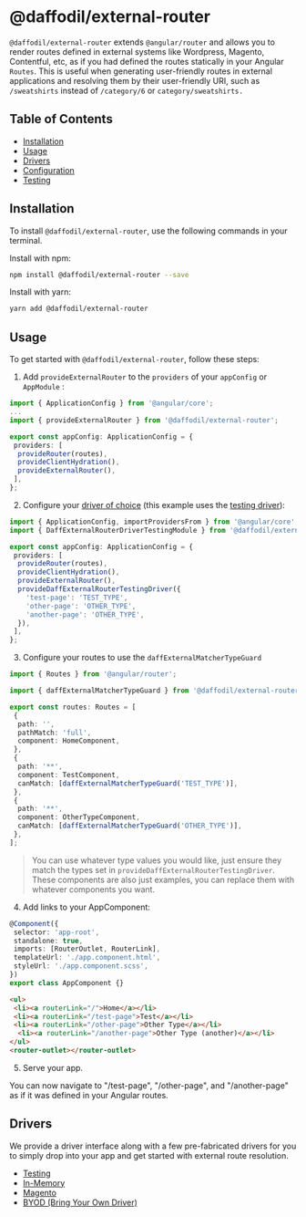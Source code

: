 # @daffodil/external-router

`@daffodil/external-router` extends `@angular/router` and allows you to render routes defined in external systems like Wordpress, Magento, Contentful, etc, as if you had defined the routes statically in your Angular `Routes`. This is useful when generating user-friendly routes in external applications and resolving them by their user-friendly URI, such as `/sweatshirts` instead of `/category/6` or `category/sweatshirts.`

<!-- omit in toc -->

## Table of Contents

- [Installation](#installation)
- [Usage](#usage)
- [Drivers](#drivers)
- [Configuration](./guides/configuration.md)
- [Testing](./guides/testing.md)

## Installation

To install `@daffodil/external-router`, use the following commands in your terminal.

Install with npm:

```bash
npm install @daffodil/external-router --save
```

Install with yarn:

```bash
yarn add @daffodil/external-router
```

## Usage

To get started with `@daffodil/external-router`, follow these steps:

1. Add `provideExternalRouter` to the `providers` of your `appConfig` or `AppModule` :

```ts
import { ApplicationConfig } from '@angular/core';
...
import { provideExternalRouter } from '@daffodil/external-router';

export const appConfig: ApplicationConfig = {
 providers: [
  provideRouter(routes),
  provideClientHydration(),
  provideExternalRouter(),
 ],
};
```

2. Configure your [driver of choice](#drivers) (this example uses the [testing driver](./guides/driver/testing)):

```ts
import { ApplicationConfig, importProvidersFrom } from '@angular/core';
import { DaffExternalRouterDriverTestingModule } from '@daffodil/external-router/driver/testing';

export const appConfig: ApplicationConfig = {
 providers: [
  provideRouter(routes),
  provideClientHydration(),
  provideExternalRouter(),
  provideDaffExternalRouterTestingDriver({
    'test-page': 'TEST_TYPE',
    'other-page': 'OTHER_TYPE',
    'another-page': 'OTHER_TYPE',
  }),
 ],
};
```

3. Configure your routes to use the `daffExternalMatcherTypeGuard`

```ts
import { Routes } from '@angular/router';

import { daffExternalMatcherTypeGuard } from '@daffodil/external-router/routing';

export const routes: Routes = [
 {
  path: '',
  pathMatch: 'full',
  component: HomeComponent,
 },
 {
  path: '**',
  component: TestComponent,
  canMatch: [daffExternalMatcherTypeGuard('TEST_TYPE')],
 },
 {
  path: '**',
  component: OtherTypeComponent,
  canMatch: [daffExternalMatcherTypeGuard('OTHER_TYPE')],
 },
];
```

> You can use whatever type values you would like, just ensure they match the types set in `provideDaffExternalRouterTestingDriver`.
> These components are also just examples, you can replace them with whatever components you want.

4. Add links to your AppComponent:

```ts
@Component({
 selector: 'app-root',
 standalone: true,
 imports: [RouterOutlet, RouterLink],
 templateUrl: './app.component.html',
 styleUrl: './app.component.scss',
})
export class AppComponent {}
```

```html
<ul>
 <li><a routerLink="/">Home</a></li>
 <li><a routerLink="/test-page">Test</a></li>
 <li><a routerLink="/other-page">Other Type</a></li>
  <li><a routerLink="/another-page">Other Type (another)</a></li>
</ul>
<router-outlet></router-outlet>
```

5. Serve your app.

You can now navigate to "/test-page", "/other-page", and "/another-page"  as if it was defined in your Angular routes.

## Drivers

We provide a driver interface along with a few pre-fabricated drivers for you to simply drop into your app and get started with external route resolution.

- [Testing](./guides/driver/testing)
- [In-Memory](./guides/driver/in-memory)
- [Magento](./guides/driver/magento)
- [BYOD (Bring Your Own Driver)](./guides/driver/custom)
